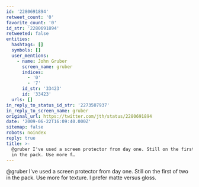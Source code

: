 ```yaml
---
id: '2280691894'
retweet_count: '0'
favorite_count: '0'
id_str: '2280691894'
retweeted: false
entities:
  hashtags: []
  symbols: []
  user_mentions:
    - name: John Gruber
      screen_name: gruber
      indices:
        - '0'
        - '7'
      id_str: '33423'
      id: '33423'
  urls: []
in_reply_to_status_id_str: '2273507937'
in_reply_to_screen_name: gruber
original_url: https://twitter.com/jth/status/2280691894
date: '2009-06-22T16:09:40.000Z'
sitemap: false
robots: noindex
reply: true
title: >-
  @gruber I've used a screen protector from day one. Still on the first of two
  in the pack. Use more f…
---
```


@gruber I've used a screen protector from day one. Still on the first of two in the pack. Use more for texture. I prefer matte versus gloss.